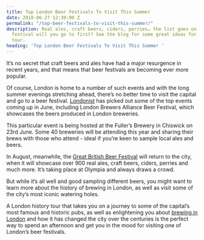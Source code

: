 ```yaml
---
title: Top London Beer Festivals To Visit This Summer
date: 2018-06-27 12:39:00 Z
permalink: "/top-beer-festivals-to-visit-this-summer/"
description: Real ales, craft beers, ciders, perries… the list goes on! Which beer
  festival will you go to first? See the blog for some great ideas for your next London
  tour.
heading: 'Top London Beer Festivals To Visit This Summer '
---
```


It’s no secret that craft beers and ales have had a major resurgence in recent years, and that means that beer festivals are becoming ever more popular.

Of course, London is home to a number of such events and with the long summer evenings stretching ahead, there’s no better time to visit the capital and go to a beer festival. [Londonist](https://londonist.com/london/drink/the-best-beer-festivals-in-london-in-june-2018) has picked out some of the top events coming up in June, including London Brewers Alliance Beer Festival, which showcases the beers produced in London breweries.

This particular event is being hosted at the Fuller’s Brewery in Chiswick on 23rd June. Some 40 breweries will be attending this year and sharing their brews with those who attend - ideal if you’re keen to sample local ales and beers.

In August, meanwhile, the [Great British Beer Festival](https://olympia.london/whatson/great-british-beer-festival) will return to the city, when it will showcase over 900 real ales, craft beers, ciders, perries and much more. It’s taking place at Olympia and always draws a crowd.

But while it’s all well and good sampling different beers, you might want to learn more about the history of brewing in London, as well as visit some of the city’s most iconic watering holes.

A London history tour that takes you on a journey to some of the capital’s most famous and historic pubs, as well as enlightening you about [brewing in London](https://www.insider-london.co.uk/tours/history-of-drinking-and-pubs/) and how it has changed the city over the centuries is the perfect way to spend an afternoon and get you in the mood for visiting one of London’s beer festivals.
